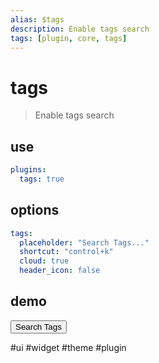 ```yaml
---
alias: $tags
description: Enable tags search
tags: [plugin, core, tags]
---
```

# tags


> Enable tags search

## use

```yaml
plugins:
  tags: true
```

## options

```yaml
tags:
  placeholder: "Search Tags..."
  shortcut: "control+k"
  cloud: true
  header_icon: false
```

## demo

<button class="secondary outline me-2" data-click="$modal.open('tags.modal')">
<i class="bx bx-hash me-2"></i>Search Tags
</button>

#ui #widget #theme #plugin